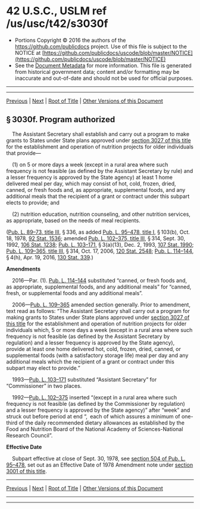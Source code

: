---
---

# 42 U.S.C., USLM ref /us/usc/t42/s3030f

* Portions Copyright © 2016 the authors of the https://github.com/publicdocs project.
  Use of this file is subject to the NOTICE at [https://github.com/publicdocs/uscode/blob/master/NOTICE](https://github.com/publicdocs/uscode/blob/master/NOTICE)
* See the [Document Metadata](././../../../../../../..//README.md) for more information.
  This file is generated from historical government data; content and/or formatting may be inaccurate and out-of-date and should not be used for official purposes.

----------
----------

[Previous](./../../../../../../..//us/usc/t42/ch35/schIII/ptC/sptii/m__us_usc_t42_ch35_schIII_ptC_sptii.md) | [Next](./../../../../../../..//us/usc/t42/ch35/schIII/ptC/sptii/m__us_usc_t42_s3030g.md) | [Root of Title](./../../../../../../../) | [Other Versions of this Document](https://publicdocs.github.io/go/links?ns=uslm&ref=%2Fus%2Fusc%2Ft42%2Fs3030f)

## § 3030f. Program authorized

    The Assistant Secretary shall establish and carry out a program to make grants to States under State plans approved under [section 3027 of this title][/us/usc/t42/s3027] for the establishment and operation of nutrition projects for older individuals that provide—

    (1) on 5 or more days a week (except in a rural area where such frequency is not feasible (as defined by the Assistant Secretary by rule) and a lesser frequency is approved by the State agency) at least 1 home delivered meal per day, which may consist of hot, cold, frozen, dried, canned, or fresh foods and, as appropriate, supplemental foods, and any additional meals that the recipient of a grant or contract under this subpart elects to provide; and

    (2) nutrition education, nutrition counseling, and other nutrition services, as appropriate, based on the needs of meal recipients.

([Pub. L. 89–73, title III][/us/pl/89/73/tIII], § 336, as added [Pub. L. 95–478, title I][/us/pl/95/478/tI], § 103(b), Oct. 18, 1978, [92 Stat. 1536][/us/stat/92/1536]; amended [Pub. L. 102–375, title III][/us/pl/102/375/tIII], § 314, Sept. 30, 1992, [106 Stat. 1238][/us/stat/106/1238]; [Pub. L. 103–171][/us/pl/103/171], § 3(a)(13), Dec. 2, 1993, [107 Stat. 1990][/us/stat/107/1990]; [Pub. L. 109–365, title III][/us/pl/109/365/tIII], § 314, Oct. 17, 2006, [120 Stat. 2548][/us/stat/120/2548]; [Pub. L. 114–144][/us/pl/114/144], § 4(h), Apr. 19, 2016, [130 Stat. 339][/us/stat/130/339].)

 __Amendments__ 

    2016—Par. (1). [Pub. L. 114–144][/us/pl/114/144] substituted “canned, or fresh foods and, as appropriate, supplemental foods, and any additional meals” for “canned, fresh, or supplemental foods and any additional meals”.

    2006—[Pub. L. 109–365][/us/pl/109/365] amended section generally. Prior to amendment, text read as follows: “The Assistant Secretary shall carry out a program for making grants to States under State plans approved under [section 3027 of this title][/us/usc/t42/s3027] for the establishment and operation of nutrition projects for older individuals which, 5 or more days a week (except in a rural area where such frequency is not feasible (as defined by the Assistant Secretary by regulation) and a lesser frequency is approved by the State agency), provide at least one home delivered hot, cold, frozen, dried, canned, or supplemental foods (with a satisfactory storage life) meal per day and any additional meals which the recipient of a grant or contract under this subpart may elect to provide.”

    1993—[Pub. L. 103–171][/us/pl/103/171] substituted “Assistant Secretary” for “Commissioner” in two places.

    1992—[Pub. L. 102–375][/us/pl/102/375] inserted “(except in a rural area where such frequency is not feasible (as defined by the Commissioner by regulation) and a lesser frequency is approved by the State agency)” after “week” and struck out before period at end “, each of which assures a minimum of one-third of the daily recommended dietary allowances as established by the Food and Nutrition Board of the National Academy of Sciences-National Research Council”.

 __Effective Date__ 

    Subpart effective at close of Sept. 30, 1978, see [section 504 of Pub. L. 95–478][/us/pl/95/478/s504], set out as an Effective Date of 1978 Amendment note under [section 3001 of this title][/us/usc/t42/s3001].

----------

[Previous](./../../../../../../..//us/usc/t42/ch35/schIII/ptC/sptii/m__us_usc_t42_ch35_schIII_ptC_sptii.md) | [Next](./../../../../../../..//us/usc/t42/ch35/schIII/ptC/sptii/m__us_usc_t42_s3030g.md) | [Root of Title](./../../../../../../../) | [Other Versions of this Document](https://publicdocs.github.io/go/links?ns=uslm&ref=%2Fus%2Fusc%2Ft42%2Fs3030f)

----------
----------

[/us/usc/t42/s3027]: https://publicdocs.github.io/go/links?ns=uslm&ref=%2Fus%2Fusc%2Ft42%2Fs3027
[/us/pl/89/73/tIII]: https://publicdocs.github.io/go/links?ns=uslm&ref=%2Fus%2Fpl%2F89%2F73%2FtIII
[/us/pl/95/478/tI]: https://publicdocs.github.io/go/links?ns=uslm&ref=%2Fus%2Fpl%2F95%2F478%2FtI
[/us/stat/92/1536]: https://publicdocs.github.io/go/links?ns=uslm&ref=%2Fus%2Fstat%2F92%2F1536
[/us/pl/102/375/tIII]: https://publicdocs.github.io/go/links?ns=uslm&ref=%2Fus%2Fpl%2F102%2F375%2FtIII
[/us/stat/106/1238]: https://publicdocs.github.io/go/links?ns=uslm&ref=%2Fus%2Fstat%2F106%2F1238
[/us/pl/103/171]: https://publicdocs.github.io/go/links?ns=uslm&ref=%2Fus%2Fpl%2F103%2F171
[/us/stat/107/1990]: https://publicdocs.github.io/go/links?ns=uslm&ref=%2Fus%2Fstat%2F107%2F1990
[/us/pl/109/365/tIII]: https://publicdocs.github.io/go/links?ns=uslm&ref=%2Fus%2Fpl%2F109%2F365%2FtIII
[/us/stat/120/2548]: https://publicdocs.github.io/go/links?ns=uslm&ref=%2Fus%2Fstat%2F120%2F2548
[/us/pl/114/144]: https://publicdocs.github.io/go/links?ns=uslm&ref=%2Fus%2Fpl%2F114%2F144
[/us/stat/130/339]: https://publicdocs.github.io/go/links?ns=uslm&ref=%2Fus%2Fstat%2F130%2F339
[/us/pl/114/144]: https://publicdocs.github.io/go/links?ns=uslm&ref=%2Fus%2Fpl%2F114%2F144
[/us/pl/109/365]: https://publicdocs.github.io/go/links?ns=uslm&ref=%2Fus%2Fpl%2F109%2F365
[/us/usc/t42/s3027]: https://publicdocs.github.io/go/links?ns=uslm&ref=%2Fus%2Fusc%2Ft42%2Fs3027
[/us/pl/103/171]: https://publicdocs.github.io/go/links?ns=uslm&ref=%2Fus%2Fpl%2F103%2F171
[/us/pl/102/375]: https://publicdocs.github.io/go/links?ns=uslm&ref=%2Fus%2Fpl%2F102%2F375
[/us/pl/95/478/s504]: https://publicdocs.github.io/go/links?ns=uslm&ref=%2Fus%2Fpl%2F95%2F478%2Fs504
[/us/usc/t42/s3001]: https://publicdocs.github.io/go/links?ns=uslm&ref=%2Fus%2Fusc%2Ft42%2Fs3001


